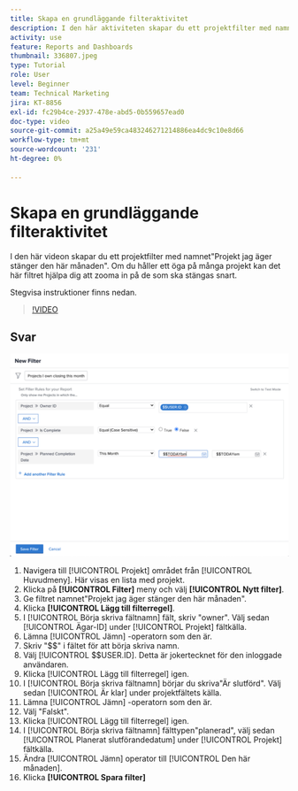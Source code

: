 ```yaml
---
title: Skapa en grundläggande filteraktivitet
description: I den här aktiviteten skapar du ett projektfilter med namnet"Projekt jag själv stänger den här månaden".
activity: use
feature: Reports and Dashboards
thumbnail: 336807.jpeg
type: Tutorial
role: User
level: Beginner
team: Technical Marketing
jira: KT-8856
exl-id: fc29b4ce-2937-478e-abd5-0b559657ead0
doc-type: video
source-git-commit: a25a49e59ca483246271214886ea4dc9c10e8d66
workflow-type: tm+mt
source-wordcount: '231'
ht-degree: 0%

---
```


# Skapa en grundläggande filteraktivitet

I den här videon skapar du ett projektfilter med namnet&quot;Projekt jag äger stänger den här månaden&quot;. Om du håller ett öga på många projekt kan det här filtret hjälpa dig att zooma in på de som ska stängas snart.

Stegvisa instruktioner finns nedan.

>[!VIDEO](https://video.tv.adobe.com/v/336807/?quality=12&learn=on)

## Svar

![En bild av skärmen för att skapa ett nytt filter](assets/basic-filter-activity-updated-6-15-21.png)

1. Navigera till [!UICONTROL Projekt] området från [!UICONTROL Huvudmeny]. Här visas en lista med projekt.
1. Klicka på **[!UICONTROL Filter]** meny och välj **[!UICONTROL Nytt filter]**.
1. Ge filtret namnet&quot;Projekt jag äger stänger den här månaden&quot;.
1. Klicka **[!UICONTROL Lägg till filterregel]**.
1. I [!UICONTROL Börja skriva fältnamn] fält, skriv &quot;owner&quot;. Välj sedan [!UICONTROL Ägar-ID] under [!UICONTROL Projekt] fältkälla.
1. Lämna [!UICONTROL Jämn] -operatorn som den är.
1. Skriv &quot;$$&quot; i fältet för att börja skriva namn.
1. Välj [!UICONTROL $$USER.ID]. Detta är jokertecknet för den inloggade användaren.
1. Klicka [!UICONTROL Lägg till filterregel] igen.
1. I [!UICONTROL Börja skriva fältnamn] börjar du skriva&quot;Är slutförd&quot;. Välj sedan [!UICONTROL Är klar] under projektfältets källa.
1. Lämna [!UICONTROL Jämn] -operatorn som den är.
1. Välj &quot;Falskt&quot;.
1. Klicka [!UICONTROL Lägg till filterregel] igen.
1. I [!UICONTROL Börja skriva fältnamn] fälttypen&quot;planerad&quot;, välj sedan [!UICONTROL Planerat slutförandedatum] under [!UICONTROL Projekt] fältkälla.
1. Ändra [!UICONTROL Jämn] operator till [!UICONTROL Den här månaden].
1. Klicka **[!UICONTROL Spara filter]**

